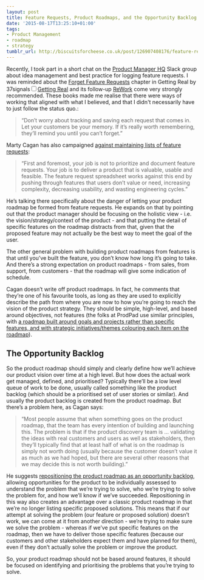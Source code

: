 ```yaml
---
layout: post
title: Feature Requests, Product Roadmaps, and the Opportunity Backlog
date: '2015-08-17T13:25:10+01:00'
tags:
- Product Management
- roadmap
- strategy
tumblr_url: http://biscuitsforcheese.co.uk/post/126907408176/feature-requests-product-roadmaps-and-the
---
```

Recently, I took part in a short chat on the [Product Manager HQ](http://www.productmanagerhq.com) Slack group about idea management and best practice for logging feature requests. I was reminded about the [Forget Feature Requests](http://gettingreal.37signals.com/ch05_Forget_Feature_Requests.php) chapter in Getting Real by 37signals<label for="sn-1" class="margin-toggle sidenote-number"></label><input type="checkbox" id="sn-1" class="margin-toggle"/><span class="sidenote">[Getting Real](http://gettingreal.37signals.com) and its follow-up [ReWork](http://www.amazon.co.uk/dp/0091929784/) come very strongly recommended. These books made me realise that there were ways of working that aligned with what I believed, and that I didn't necessarily have to just follow the status quo.</span>:


>   “Don’t worry about tracking and saving each request that comes in. Let your customers be your memory. If it’s really worth remembering, they’ll remind you until you can’t forget.”


Marty Cagan has also campaigned [against maintaining lists of feature requests](http://www.svpg.com/product-roadmaps/):


>   “First and foremost, your job is not to prioritize and document feature requests. Your job is to deliver a product that is valuable, usable and feasible. The feature request spreadsheet works against this end by pushing through features that users don’t value or need, increasing complexity, decreasing usability, and wasting engineering cycles.”


He’s talking there specifically about the danger of letting your product roadmap be formed from feature requests. He expands on that by pointing out that the product manager should be focusing on the holistic view - i.e. the vision/strategy/context of the product - and that putting the detail of specific features on the roadmap distracts from that, given that the proposed feature may not actually be the best way to meet the goal of the user.

The other general problem with building product roadmaps from features is that until you’ve built the feature, you don’t know how long it’s going to take. And there’s a strong expectation on product roadmaps - from sales, from support, from customers - that the roadmap will give some indication of schedule.

Cagan doesn’t write off product roadmaps. In fact, he comments that they’re one of his favourite tools, as long as they are used to explicitly describe the path from where you are now to how you’re going to reach the vision of the product strategy. They should be simple, high-level, and based around objectives, not features (the folks at ProdPad use similar principles, with [a roadmap built around goals and projects rather than specific features, and with strategic initiatives/themes colouring each item on the roadmap](https://www.prodpad.com/2014/08/roadmapping-in-action-this-is-how-we-do-it/)).

## The Opportunity Backlog

So the product roadmap should simply and clearly define how we’ll achieve our product vision over time at a high level. But how does the actual work get managed, defined, and prioritised? Typically there’ll be a low level queue of work to be done, usually called something like the product backlog (which should be a prioritised set of user stories or similar). And usually the product backlog is created from the product roadmap. But there’s a problem here, as Cagan says:


>   “Most people assume that when something goes on the product roadmap, that the team has every intention of building and launching this. The problem is that if the product discovery team is … validating the ideas with real customers and users as well as stakeholders, then they’ll typically find that at least half of what is on the roadmap is simply not worth doing (usually because the customer doesn’t value it as much as we had hoped, but there are several other reasons that we may decide this is not worth building).”


He suggests [repositioning the product roadmap as an opportunity backlog](http://www.svpg.com/the-opportunity-backlog/), allowing opportunities for the product to be individually assessed to understand the problem that we’re trying to solve, who we’re trying to solve the problem for, and how we’ll know if we’ve succeeded. Repositioning in this way also creates an advantage over a classic product roadmap in that we’re no longer listing specific proposed solutions. This means that if our attempt at solving the problem (our feature or proposed solution) doesn’t work, we can come at it from another direction - we’re trying to make sure we solve the problem - whereas if we’ve put specific features on the roadmap, then we have to deliver those specific features (because our customers and other stakeholders expect them and have planned for them), even if they don’t actually solve the problem or improve the product.

So, your product roadmap should not be based around features, it should be focused on identifying and prioritising the problems that you’re trying to solve.
